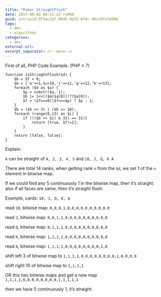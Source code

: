 ```yaml
---
title: "Poker StraightFlush"
date: 2017-09-02 00:51:22 +1000
guid: urn:uuid:9f5ac2af-8b45-4a55-bf4c-d6cc9fe34d8b
tags:
  - dev
  - algorithms
categories:
  - dev
external-url:
excerpt_separator: <!--more-->
---
```


First of all, PHP Code Example. (PHP ≥ 7)

    function isStriaghtFlush($d) {
        $b = $f = 0;
        $m = ['a'=>1,1=>10,'j'=>11,'q'=>12,'k'=>13];
        foreach ($d as $a) {
            $p = substr($a,-1);
            $b |= 1<<(($m[$a[0]])??$a[0]);
            $f = ($f===0||$f===$p) ? $p : 1;
        }
        $b = ($b << 3) | ($b >> 10);
        foreach (range(0,13) as $i) {
            if ((($b >> $i) & 31) == 31){
                return [true, $f!=1];
            }
        }
        return [false, false];
    }

<!--more-->

Explain:

`A` can be straight of `A, 2, 3, 4, 5` and `10, J, Q, K A`

There are total 14 ranks, when getting rank `n` from the `$d`, we set 1 of the `n` element in bitwise map.

If we could find any 5 continuously 1 in the bitwise map, then it’s straight. also if all faces are same, then it’s straight flush.

Example, cards: `10, J, Q, K, A`

read `10`, bitwise map: `0,0,0,1,0,0,0,0,0,0,0,0,0,0`

read `J`, bitwise map: `0,0,1,1,0,0,0,0,0,0,0,0,0,0`

read `Q`, bitwise map: `0,1,1,1,0,0,0,0,0,0,0,0,0,0`

read `K`, bitwise map: `1,1,1,1,0,0,0,0,0,0,0,0,0,0`

read `A`, bitwise map: `1,1,1,1,0,0,0,0,0,0,0,0,1,0`

shift left 3 of bitwise map to `1,1,1,1,0,0,0,0,0,0,0,0,1,0,0,0,0`

shift right 10 of bitwise map to `1,1,1,1`

OR this two bitwise maps and get a new map `1,1,1,1,0,0,0,0,0,0,0,0,1,1,1,1,1`

then we have 5 continuously 1, it’s straight.
